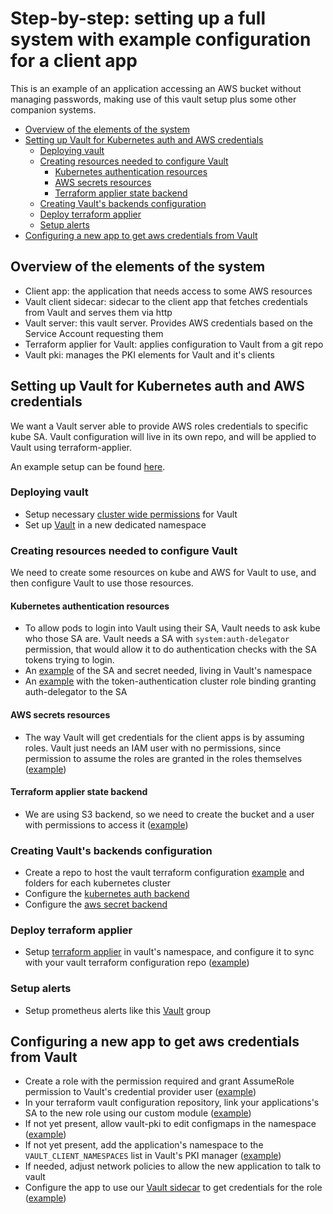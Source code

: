 # Step-by-step: setting up a full system with example configuration for a client app
This is an example of an application accessing an AWS bucket without managing passwords, making use of this vault setup plus some other companion systems.

<!-- vim-markdown-toc GFM -->

* [Overview of the elements of the system](#overview-of-the-elements-of-the-system)
* [Setting up Vault for Kubernetes auth and AWS credentials](#setting-up-vault-for-kubernetes-auth-and-aws-credentials)
  * [Deploying vault](#deploying-vault)
  * [Creating resources needed to configure Vault](#creating-resources-needed-to-configure-vault)
    * [Kubernetes authentication resources](#kubernetes-authentication-resources)
    * [AWS secrets resources](#aws-secrets-resources)
    * [Terraform applier state backend](#terraform-applier-state-backend)
  * [Creating Vault's backends configuration](#creating-vaults-backends-configuration)
  * [Deploy terraform applier](#deploy-terraform-applier)
  * [Setup alerts](#setup-alerts)
* [Configuring a new app to get aws credentials from Vault](#configuring-a-new-app-to-get-aws-credentials-from-vault)

<!-- vim-markdown-toc -->

## Overview of the elements of the system
* Client app: the application that needs access to some AWS resources
* Vault client sidecar: sidecar to the client app that fetches credentials from Vault and serves them via http
* Vault server: this vault server. Provides AWS credentials based on the Service Account requesting them
* Terraform applier for Vault: applies configuration to Vault from a git repo
* Vault pki: manages the PKI elements for Vault and it's clients

## Setting up Vault for Kubernetes auth and AWS credentials
We want a Vault server able to provide AWS roles credentials to specific kube SA. Vault configuration will live in its own repo, and will be applied to Vault using terraform-applier.

An example setup can be found [here](https://github.com/utilitywarehouse/kubernetes-manifests/tree/master/exp-1-aws/sys-vault).

### Deploying vault
* Setup necessary [cluster wide permissions](https://github.com/utilitywarehouse/vault-manifests/tree/master/example/cluster-wide) for Vault
* Set up [Vault](https://github.com/utilitywarehouse/vault-manifests/tree/master/example/vault-namespace) in a new dedicated namespace
### Creating resources needed to configure Vault
We need to create some resources on kube and AWS for Vault to use, and then configure Vault to use those resources.
#### Kubernetes authentication resources
* To allow pods to login into Vault using their SA, Vault needs to ask kube who those SA are. Vault needs a SA with `system:auth-delegator` permission, that would allow it to do authentication checks with the SA tokens trying to login.
* An [example](https://github.com/utilitywarehouse/kubernetes-manifests/blob/master/exp-1-aws/sys-vault/terraform-applier.yaml) of the SA and secret needed, living in Vault's namespace
* An [example](https://github.com/utilitywarehouse/kubernetes-manifests/blob/master/exp-1-aws/kube-system/05-auth-vault.yaml) with the token-authentication cluster role binding granting auth-delegator to the SA

#### AWS secrets resources
* The way Vault will get credentials for the client apps is by assuming roles. Vault just needs an IAM user with no permissions, since permission to assume the roles are granted in the roles themselves ([example](https://github.com/utilitywarehouse/terraform/blob/master/aws/dev/sys-vault-exp-1/credentials-provider.tf))
#### Terraform applier state backend
* We are using S3 backend, so we need to create the bucket and a user with permissions to access it ([example](https://github.com/utilitywarehouse/terraform/blob/master/aws/dev/sys-vault-exp-1/terraform-state.tf))

### Creating Vault's backends configuration
* Create a repo to host the vault terraform configuration [example](https://github.com/utilitywarehouse/sys-vault-terraform) and folders for each kubernetes cluster
* Configure the [kubernetes auth backend](https://github.com/utilitywarehouse/sys-vault-terraform/blob/master/exp-1-aws/backends/kubernetes-auth-method.tf)
* Configure the [aws secret backend](https://github.com/utilitywarehouse/sys-vault-terraform/blob/master/exp-1-aws/backends/aws-secrets-engine.tf)

### Deploy terraform applier
* Setup [terraform applier](https://github.com/utilitywarehouse/terraform-applier/tree/master/manifests/example) in vault's namespace, and configure it to sync with your vault terraform configuration repo ([example](https://github.com/utilitywarehouse/kubernetes-manifests/blob/master/exp-1-aws/sys-vault/terraform-applier-patch.yaml))
### Setup alerts
* Setup prometheus alerts like this [Vault](https://github.com/utilitywarehouse/kubernetes-manifests/blob/master/exp-1-aws/sys-prom/resources/prometheus-alerts.yaml) group

## Configuring a new app to get aws credentials from Vault
* Create a role with the permission required and grant AssumeRole permission to Vault's credential provider user ([example](https://github.com/utilitywarehouse/terraform/blob/master/aws/dev/sys-aws-probe/main.tf))
* In your terraform vault configuration repository, link your applications's SA to the new role using our custom module ([example](https://github.com/utilitywarehouse/sys-vault-terraform/blob/master/exp-1-aws/kube-aws-credentials/roles-linked-to-apps.tf))
* If not yet present, allow vault-pki to edit configmaps in the namespace ([example](https://github.com/utilitywarehouse/vault-manifests/tree/master/example/client-namespace))
* If not yet present, add the application's namespace to the `VAULT_CLIENT_NAMESPACES` list in Vault's PKI manager ([example](https://github.com/utilitywarehouse/kubernetes-manifests/blob/master/exp-1-aws/sys-vault/vault-pki-patch.yaml))
* If needed, adjust network policies to allow the new application to talk to vault
* Configure the app to use our [Vault sidecar](https://github.com/utilitywarehouse/vault-kube-aws-credentials) to get credentials for the role ([example](https://github.com/utilitywarehouse/kubernetes-manifests/blob/master/exp-1-aws/labs/aws-probe.yaml))
